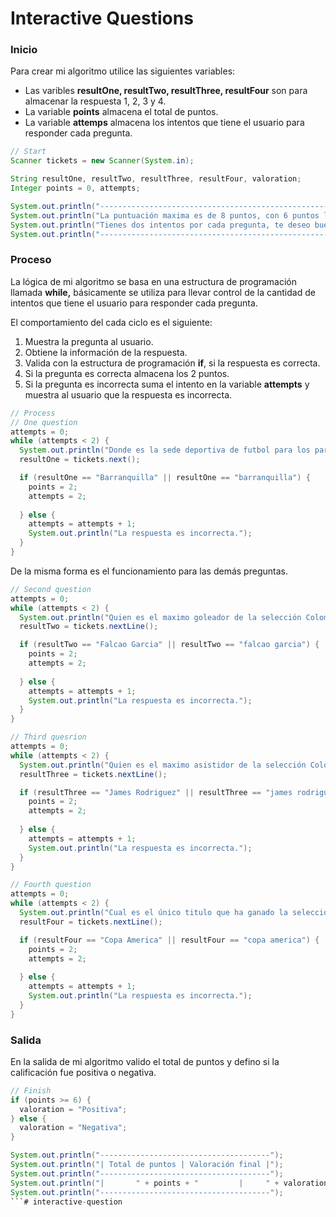 # Interactive Questions

### Inicio

Para crear mi algoritmo utilice las siguientes variables:

- Las varibles **resultOne, resultTwo, resultThree, resultFour** son para almacenar la respuesta 1, 2, 3 y 4.
- La variable **points** almacena el total de puntos.
- La variable **attemps** almacena los intentos que tiene el usuario para responder cada pregunta.

```java
// Start
Scanner tickets = new Scanner(System.in);

String resultOne, resultTwo, resultThree, resultFour, valoration;
Integer points = 0, attempts;

System.out.println("------------------------------------------------------------------------------------------------------------");
System.out.println("La puntuación maxima es de 8 puntos, con 6 puntos la calificación es positiva, de lo contrario, es negativa.");
System.out.println("Tienes dos intentos por cada pregunta, te deseo buena suerte.");
System.out.println("------------------------------------------------------------------------------------------------------------");
```

### Proceso

La lógica de mi algoritmo se basa en una estructura de programación llamada **while,** básicamente se utiliza para llevar control de la cantidad de intentos que tiene el usuario para responder cada pregunta.

El comportamiento del cada ciclo es el siguiente:

1. Muestra la pregunta al usuario.
2. Obtiene la información de la respuesta.
3. Valida con la estructura de programación **if**, si la respuesta es correcta.
4. Si la pregunta es correcta almacena los 2 puntos.
5. Si la pregunta es incorrecta suma el intento en la variable **attempts** y muestra al usuario que la respuesta es incorrecta.

```java
// Process
// One question
attempts = 0;
while (attempts < 2) {
  System.out.println("Donde es la sede deportiva de futbol para los partidos de la Selección Colombia?");
  resultOne = tickets.next();

  if (resultOne == "Barranquilla" || resultOne == "barranquilla") {
    points = 2;
    attempts = 2;
      
  } else {
    attempts = attempts + 1;
    System.out.println("La respuesta es incorrecta.");
  }
}
```

De la misma forma es el funcionamiento para las demás preguntas.

```java
// Second question
attempts = 0;
while (attempts < 2) {
  System.out.println("Quien es el maximo goleador de la selección Colombia?");
  resultTwo = tickets.nextLine();

  if (resultTwo == "Falcao Garcia" || resultTwo == "falcao garcia") {
    points = 2;
    attempts = 2;
      
  } else {
    attempts = attempts + 1;
    System.out.println("La respuesta es incorrecta.");
  }
}

// Third quesrion
attempts = 0;
while (attempts < 2) {
  System.out.println("Quien es el maximo asistidor de la selección Colombia?");
  resultThree = tickets.nextLine();

  if (resultThree == "James Rodriguez" || resultThree == "james rodriguez") {
    points = 2;
    attempts = 2;
      
  } else {
    attempts = attempts + 1;
    System.out.println("La respuesta es incorrecta.");
  }
}

// Fourth question
attempts = 0;
while (attempts < 2) {
  System.out.println("Cual es el único titulo que ha ganado la selección Colombia?");
  resultFour = tickets.nextLine();

  if (resultFour == "Copa America" || resultFour == "copa america") {
    points = 2;
    attempts = 2;
      
  } else {
    attempts = attempts + 1;
    System.out.println("La respuesta es incorrecta.");
  }
}
```

### Salida

En la salida de mi algoritmo valido el total de puntos y defino si la calificación fue positiva o negativa.

```java
// Finish
if (points >= 6) {
  valoration = "Positiva";
} else {
  valoration = "Negativa";
}

System.out.println("--------------------------------------");
System.out.println("| Total de puntos | Valoración final |");
System.out.println("--------------------------------------");
System.out.println("|       " + points + "         |     " + valoration + "     |");
System.out.println("--------------------------------------");
```# interactive-question
